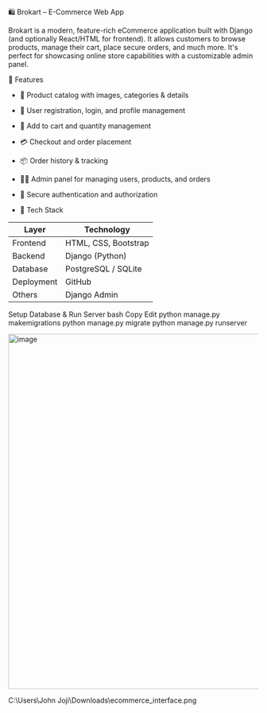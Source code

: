 🛍️ Brokart – E-Commerce Web App

Brokart is a modern, feature-rich eCommerce application built with Django (and optionally React/HTML for frontend).
It allows customers to browse products, manage their cart, place secure orders, and much more. It's perfect for showcasing online store capabilities with a customizable admin panel.

🚀 Features

- 🛒 Product catalog with images, categories & details
- 👥 User registration, login, and profile management
- 🧺 Add to cart and quantity management
- 💳 Checkout and order placement
- 📦 Order history & tracking
- 🧑‍💼 Admin panel for managing users, products, and orders
- 🔐 Secure authentication and authorization

- 🧱 Tech Stack

| Layer        | Technology                  |
|--------------|-----------------------------|
| Frontend     | HTML, CSS, Bootstrap        |
| Backend      | Django (Python)             |
| Database     | PostgreSQL / SQLite         |
| Deployment   | GitHub                      |
| Others       | Django Admin                |

Setup Database & Run Server
bash
Copy
Edit
python manage.py makemigrations
python manage.py migrate
python manage.py runserver

<img width="1902" height="714" alt="image" src="https://github.com/user-attachments/assets/f0cdd710-22c5-4d2c-8227-2032ff49cc04" />

C:\Users\John Joji\Downloads\ecommerce_interface.png
